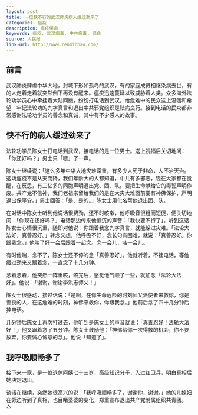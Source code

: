 ```yaml
---
layout: post
title: 一位快不行的武汉肺炎病人缓过劲来了
categories: 瘟疫
description: 瘟疫保命
keywords: 瘟疫, 武汉病毒, 中共病毒, 保命
source: 人民报
link-url: http://www.renminbao.com/
---
```

## 前言
武汉肺炎肆虐中华大地，封城下形如孤岛的武汉，有的家庭成员相继染病去世，有的人走着走着就突然倒下再没有醒来。瘟疫迅速蔓延以致威胁着人类。众多海外法轮功学员心中牵挂着大陆同胞，纷纷打电话到武汉，给危难中的民众送上温暖和希望：牢记法轮功的九字真言和退出中共邪党组织是祛病良药。接到电话的民众都非常感谢法轮功学员的善念和真诚，其中有不少感人的故事。

## 快不行的病人缓过劲来了

法轮功学员陈女士打电话到武汉，接电话的是一位男士。送上祝福后关切地问：「你还好吗？」男士只「嗯」了一声。

陈女士继续说：「这么多年中华大地灾难深重，有多少人死于非命，人不治天治。这场瘟疫不是从天而降，我们年龄大的人都知道，中共有多邪恶，现在大家都在觉醒，在反思，有三亿多的同胞声明退出党、团、队。要把生命献给它的毒誓声明作废。共产党不信神，我们老祖宗留给我们的是在大灾大难面前要有神佛保护，声明退出保平安。」男士回答：「是、是的。」陈女士用化名帮他退出团、队。

在对话中陈女士听到他说话很费劲，还不时咳嗽，他呼吸音很粗而短促，便关切地问：「你现在还好吗？」电话那边传来他低沉的声音：「我快要不行了」。听到这话陈女士心情很沉重，随即对他说：你跟着我念九字真言，就能躲过灾难。「法轮大法好，真善忍好。」转念又想，他呼吸不好，念长句有困难，就说：「真善忍好。你跟我念。」他喘了好一会后跟着一起念。念一会儿，咳一会儿。

有时他喘，念不了，陈女士还不停的念「真善忍好」。他就听着，不挂电话，等他缓过劲来又跟着念，一直念了十几分钟。

念着念着，他突然一阵重咳，咳完后，感觉他气顺了一些，就加念「法轮大法好」。他说：「谢谢，谢谢李洪志师父！」

陈女士很感动，接过话说：「是啊，在你生命危险的时刻师父派使者来救你，你是善良的人，在这危难的时刻，神佛来救你，你跟我念。」他前后念了四十几分钟后挂电话。

几分钟后陈女士再次打过去，他听到是陈女士的声音就说：「真善忍好！法轮大法好！」他又跟着念了五分钟。陈女士鼓励他：「神佛给你一次得救的机会，你不要放弃，你要诚心诚意的念」。他说「知道了」。

## 我呼吸顺畅多了

接下来一家，是一位退休阿姨七十三岁，高级知识分子，入过红卫兵，明白真相后她决定退出。

谈话在继续，突然她很高兴的说：「我呼吸顺畅多了，谢谢你，谢谢。」她的儿媳妇在旁边听到了真相，也目睹婆婆的变化，郑重宣布退出共产党附属组织共青团。△